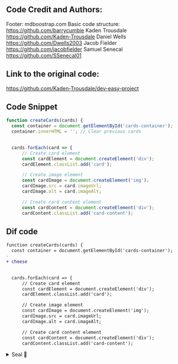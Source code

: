 

## Code Credit and Authors:

Footer: mdboostrap.com
Basic code structure: https://github.com/barrycumbie
Kaden Trousdale
https://github.com/Kaden-Trousdale
Daniel Wells
https://github.com/Dwells2003
Jacob Fielder
https://github.com/jacobfielder
Samuel Senecal
https://github.com/SSenecal01

## Link to the original code:
https://github.com/Kaden-Trousdale/dev-easy-project

## Code Snippet 
``` JavaScript
function createCards(cards) {
  const container = document.getElementById('cards-container');
  container.innerHTML = ''; // Clear previous cards
  

  cards.forEach(card => {
      // Create card element
      const cardElement = document.createElement('div');
      cardElement.classList.add('card');

      // Create image element
      const cardImage = document.createElement('img');
      cardImage.src = card.imageUrl;
      cardImage.alt = card.imageAlt;

      // Create card content element
      const cardContent = document.createElement('div');
      cardContent.classList.add('card-content');
```
## Dif code
``` diff JavaScript
function createCards(cards) {
  const container = document.getElementById('cards-container');
-
+ cheese
  

  cards.forEach(card => {
      // Create card element
      const cardElement = document.createElement('div');
      cardElement.classList.add('card');

      // Create image element
      const cardImage = document.createElement('img');
      cardImage.src = card.imageUrl;
      cardImage.alt = card.imageAlt;

      // Create card content element
      const cardContent = document.createElement('div');
      cardContent.classList.add('card-content');
```

<details> 
dev_easy was a fun project we had a group collab on to finish for Web Dev
<summary>
  Seal 🦭
</summary>
</details>
